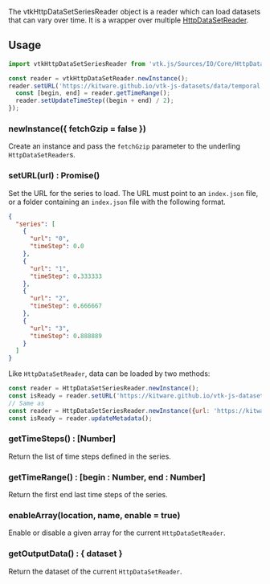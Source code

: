 The vtkHttpDataSetSeriesReader object is a reader which can load datasets that can vary over time. It is a wrapper over multiple [HttpDataSetReader](IO_Core_HttpDataSetReader.html).

## Usage

```js
import vtkHttpDataSetSeriesReader from 'vtk.js/Sources/IO/Core/HttpDataSetSeriesReader';

const reader = vtkHttpDataSetReader.newInstance();
reader.setURL('https://kitware.github.io/vtk-js-datasets/data/temporal').then(() => {
  const [begin, end] = reader.getTimeRange();
  reader.setUpdateTimeStep((begin + end) / 2);
});
```


### newInstance({ fetchGzip = false })

Create an instance and pass the `fetchGzip` parameter to the underling `HttpDataSetReader`s. 


### setURL(url) : Promise()

Set the URL for the series to load. The URL must point to an `index.json` file, or a folder containing an `index.json` file with the following format.

```json
{
  "series": [
    {
      "url": "0",
      "timeStep": 0.0
    },
    {
      "url": "1",
      "timeStep": 0.333333
    },
    {
      "url": "2",
      "timeStep": 0.666667
    },
    {
      "url": "3",
      "timeStep": 0.888889
    }
  ]
}
```

Like `HttpDataSetReader`, data can be loaded by two methods:

```js
const reader = HttpDataSetSeriesReader.newInstance();
const isReady = reader.setURL('https://kitware.github.io/vtk-js-datasets/data/temporal/index.json');
// Same as
const reader = HttpDataSetSeriesReader.newInstance({url: 'https://kitware.github.io/vtk-js-datasets/data/temporal/index.json'});
const isReady = reader.updateMetadata();
```

### getTimeSteps() : [Number]

Return the list of time steps defined in the series.

### getTimeRange() : [begin : Number, end : Number]

Return the first end last time steps of the series.

### enableArray(location, name, enable = true)

Enable or disable a given array for the current `HttpDataSetReader`.

### getOutputData() : { dataset }

Return the dataset of the current `HttpDataSetReader`.
